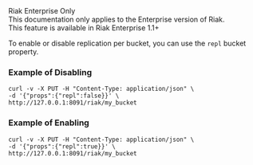 <div class="info"><div class="title">Riak Enterprise Only</div>This documentation only applies to the Enterprise version of Riak.</div>

<div class="note"><div class="title">This feature is available in Riak Enterprise 1.1+</div></div>

To enable or disable replication per bucket, you can use the `repl` bucket property.

### Example of Disabling

    curl -v -X PUT -H "Content-Type: application/json" \
    -d '{"props":{"repl":false}}' \
    http://127.0.0.1:8091/riak/my_bucket

### Example of Enabling

    curl -v -X PUT -H "Content-Type: application/json" \
    -d '{"props":{"repl":true}}' \
    http://127.0.0.1:8091/riak/my_bucket
